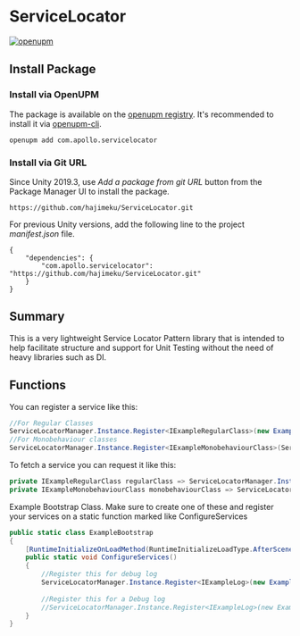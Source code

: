 # ServiceLocator

[![openupm](https://img.shields.io/npm/v/com.apollo.servicelocator?label=openupm&registry_uri=https://package.openupm.com)](https://openupm.com/packages/com.apollo.servicelocator/)

## Install Package

### Install via OpenUPM

The package is available on the [openupm registry](https://openupm.com). It's recommended to install it via [openupm-cli](https://github.com/openupm/openupm-cli).

```
openupm add com.apollo.servicelocator
```

### Install via Git URL

Since Unity 2019.3, use *Add a package from git URL* button from the Package Manager UI to install the package.

```
https://github.com/hajimeku/ServiceLocator.git
```

For previous Unity versions, add the following line to the project *manifest.json* file.

    {
        "dependencies": {
            "com.apollo.servicelocator": "https://github.com/hajimeku/ServiceLocator.git"
        }
    }

## Summary
This is a very lightweight Service Locator Pattern library that is intended to help facilitate structure and support for Unit Testing without the need of heavy libraries such as DI.

## Functions
You can register a service like this:
```c#
//For Regular Classes
ServiceLocatorManager.Instance.Register<IExampleRegularClass>(new ExampleRegularClass());
//For Monobehaviour classes        
ServiceLocatorManager.Instance.Register<IExampleMonobehaviourClass>(ServiceLocatorManager.AsMono<ExampleMonobehaviourClass>());
```

To fetch a service you can request it like this:
```c#
private IExampleRegularClass regularClass => ServiceLocatorManager.Instance.Resolve<IExampleRegularClass>();
private IExampleMonobehaviourClass monobehaviourClass => ServiceLocatorManager.Instance.Resolve<IExampleMonobehaviourClass>();
```

Example Bootstrap Class. Make sure to create one of these and register your services on a static function marked like ConfigureServices
```c#
public static class ExampleBootstrap
{
    [RuntimeInitializeOnLoadMethod(RuntimeInitializeLoadType.AfterSceneLoad)]
    public static void ConfigureServices()
    {
        //Register this for debug log
        ServiceLocatorManager.Instance.Register<IExampleLog>(new ExampleProductionLog());
        
        //Register this for a Debug log
        //ServiceLocatorManager.Instance.Register<IExampleLog>(new ExampleDebugLog());
    }
}
```



